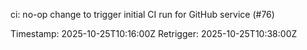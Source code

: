 ci: no-op change to trigger initial CI run for GitHub service (#76)

Timestamp: 2025-10-25T10:16:00Z
Retrigger: 2025-10-25T10:38:00Z
